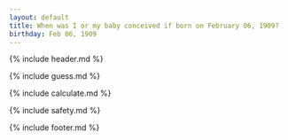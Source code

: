 ```yaml
---
layout: default
title: When was I or my baby conceived if born on February 06, 1909?
birthday: Feb 06, 1909
---
```


{% include header.md %}

{% include guess.md %}

{% include calculate.md %}

{% include safety.md %}

{% include footer.md %}



